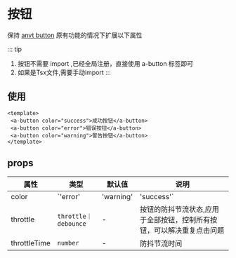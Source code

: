 # 按钮

保持 [anvt button](https://2x.antdv.com/components/button-cn/) 原有功能的情况下扩展以下属性

::: tip
1. 按钮不需要 import ,已经全局注册，直接使用 a-button 标签即可
2. 如果是Tsx文件,需要手动import
:::


## 使用

```vue
<template>
 <a-button color="success">成功按钮</a-button>
 <a-button color="error">错误按钮</a-button>
 <a-button color="warning">警告按钮</a-button>
</template>
```

## props

| 属性 | 类型 | 默认值 | 说明 |
| --- | --- | --- | --- |
| color | `'error' | 'warning' | 'success'` | - | 按钮的颜色场景状态颜色， |
| throttle | `throttle｜debounce` | - | 按钮的防抖节流状态,应用于全部按钮，控制所有按钮，可以解决重复点击问题 |
| throttleTime | `number` | - | 防抖节流时间 |
